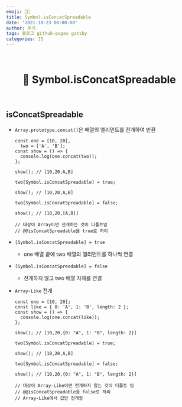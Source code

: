 ```yaml
---
emoji: 👨‍💻
title: Symbol.isConcatSpreadable
date: '2021-10-23 00:00:00'
author: 우기
tags: 블로그 github-pages gatsby
categories: JS
---
```


<br>

<h1 align="center">
  👋  Symbol.isConcatSpreadable
</h1>

<br>

## isConcatSpreadable

- `Array.prototype.concat()`은 배열의 엘리먼트를 전개하여 반환

  ```tsx
  const one = [10, 20],
    two = ['A', 'B'];
  const show = () => {
    console.log(one.concat(two));
  };

  show(); // [10,20,A,B]

  two[Symbol.isConcatSpreadable] = true;

  show(); // [10,20,A,B]

  two[Symbol.isConcatSpreadable] = false;

  show(); // [10,20,[A,B]]

  // 대상이 Array이면 전개하는 것이 디폴트임
  // @@isConcatSpreadable을 true로 처리
  ```

- `[Symbol.isConcatSpreadable] = true`
  - one 배열 끝에 two 배열의 엘리먼트를 하나씩 연결
- `[Symbol.isConcatSpreadable] = false`
  - 전개하지 않고 two 배열 자체를 연결
- `Array-Like` 전개

  ```tsx
  const one = [10, 20];
  const like = { 0: 'A', 1: 'B', length: 2 };
  const show = () => {
    console.log(one.concat(like));
  };

  show(); // [10,20,{0: "A", 1: "B", length: 2}]

  two[Symbol.isConcatSpreadable] = true;

  show(); // [10,20,A,B]

  two[Symbol.isConcatSpreadable] = false;

  show(); // [10,20,{0: "A", 1: "B", length: 2}]

  // 대상이 Array-Like이면 전개하지 않는 것이 디폴트 임
  // @@isConcatSpreadable을 false로 처리
  // Array-Like에서 값만 전개함
  ```

```toc

```
